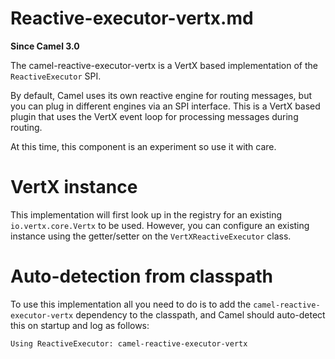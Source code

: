 # Reactive-executor-vertx.md

**Since Camel 3.0**

The camel-reactive-executor-vertx is a VertX based implementation of the
`ReactiveExecutor` SPI.

By default, Camel uses its own reactive engine for routing messages, but
you can plug in different engines via an SPI interface. This is a VertX
based plugin that uses the VertX event loop for processing messages
during routing.

At this time, this component is an experiment so use it with care.

# VertX instance

This implementation will first look up in the registry for an existing
`io.vertx.core.Vertx` to be used. However, you can configure an existing
instance using the getter/setter on the `VertXReactiveExecutor` class.

# Auto-detection from classpath

To use this implementation all you need to do is to add the
`camel-reactive-executor-vertx` dependency to the classpath, and Camel
should auto-detect this on startup and log as follows:

    Using ReactiveExecutor: camel-reactive-executor-vertx
